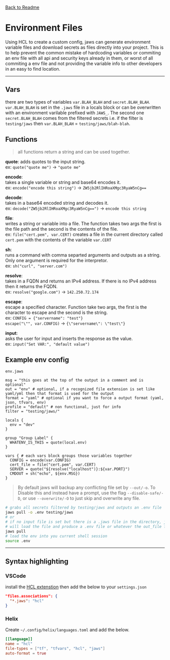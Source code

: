 [Back to Readme](../README.md)

# Environment Files

Using HCL to create a custom config, jaws can generate environment variable files and download secrets as files directly into your project. This is to help prevent the common mistake of hardcoding variables or commiting an env file with all api and security keys already in them, or worst of all commiting a env file and not providing the variable info to other developers in an easy to find location.  

---

## Vars

there are two types of variables `var.BLAH_BLAH` and `secret.BLAH_BLAH`. `var.BLAH_BLAH` is set in the `.jaws` file in a locals block or can be overwritten with an environment varilable prefixed with `JAWS_`. The second one `secret.BLAH_BLAH` comes from the filtered secrets i.e. if the filter is `testing/jaws` then `var.BLAH_BLAH` = `testing/jaws/blah-blah`.

## Functions

>all functions return a string and can be used together.

**quote**:
adds quotes to the input string.  
  ex: `quote("quote me")` -> `"quote me"`

**encode**:  
takes a single variable or string and base64 encodes it.  
  ex: `encode("encode this string")` -> `ZW5jb2RlIHRoaXMgc3RyaW5nCg==`  

**decode**:  
takes in a base64 encoded string and decodes it.  
  ex: `decode("ZW5jb2RlIHRoaXMgc3RyaW5nCg==")` -> `encode this string`  

**file**:  
writes a string or variable into a file. The function takes two args the first is the file path and the second is the contents of the file.  
  ex: `file("cert.pem", var.CERT)` creates a file in the current directory called `cert.pem` with the contents of the variable `var.CERT`  

**sh**:  
runs a command with comma separted arguments and outputs as a string. Only one argument is required for the interpretor.  
  ex: `sh("curl", "server.com")`  

**resolve**:  
takes in a FQDN and returns an IPv4 address. If there is no IPv4 address then it returns the FQDN.   
  ex: `resolve("google.com")` -> `142.250.72.174`  

**escape**:  
escape a specified character. Function take two args, the first is the character to escape and the second is the string.  
  ex: `CONFIG = {"servername": "test"}`  
  `escape("\"", var.CONFIG)` -> `{\"servername\": \"test\"}`  

**input**:  
asks the user for input and inserts the response as the value.   
  ex: `input("Set VAR:", "default value")`

## Example env config

`env.jaws`
```
msg = "this goes at the top of the output in a comment and is optional"
out = "env" # optional, if a recognized file extension is set like yaml/yml then that format is used for the output
format = "yaml" # optional if you want to force a output format (yaml, json, tfvars, env)
profile = "default" # non functional, just for info
filter = "testing/jaws/"

locals {
  env = "dev"
}

group "Group Label" {
  WHATENV_IS_THIS = quote(local.env)
}

vars { # each vars block groups those variables together
  CONFIG = encode(var.CONFIG)
  cert_file = file("cert.pem", var.CERT)
  SERVER = quote("${resolve("localhost")}:${var.PORT}")
  CMDOUT = sh("echo", ${env.MSG})
}
```

>By default jaws will backup any conflicting file set by `--out/-o`. To Disable this and instead have a prompt, use the flag `--disable-safe/-D`, or use `--overwrite/-O` to just skip and overwrite any file.

```sh
# grabs all secrets filtered by testing/jaws and outputs an .env file
jaws pull -o .env testing/jaws
# or
# if no input file is set but there is a .jaws file in the directory, jaws
# will load the file and produce a .env file or whatever the out_file field is set too
jaws pull
# load the env into you current shell session
source .env
```

---

## Syntax highlighting

### VSCode  
install the [HCL extenstion](https://marketplace.visualstudio.com/items?itemName=hashicorp.hcl) then add the below to your `settings.json`

```json
"files.associations": {
  "*.jaws": "hcl"
}
```

### Helix
Create `~/.config/helix/languages.toml` and add the below.  

```toml
[[language]]
name = "hcl"
file-types = ["tf", "tfvars", "hcl", "jaws"]
auto-format = true
```

